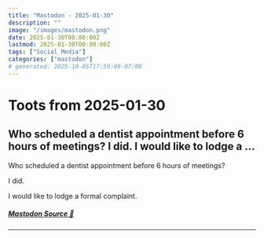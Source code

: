 ```yaml
---
title: "Mastodon - 2025-01-30"
description: ""
image: "/images/mastodon.png"
date: 2025-01-30T00:00:00Z
lastmod: 2025-01-30T00:00:00Z
tags: ["Social Media"]
categories: ["mastodon"]
# generated: 2025-10-05T17:59:09-07:00
---
```


# Toots from 2025-01-30

## Who scheduled a dentist appointment before 6 hours of meetings?  I did.  I would like to lodge a ...

Who scheduled a dentist appointment before 6 hours of meetings?

I did.

I would like to lodge a formal complaint.

##### [Mastodon Source 🐘](https://hachyderm.io/@mweagle/113914433695794594)

---

